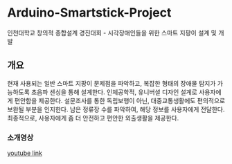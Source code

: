 # Arduino-Smartstick-Project

인천대학교 창의적 종합설계 경진대회 - 시각장애인들을 위한 스마트 지팡이 설계 및 개발

## 개요

현재 사용되는 일반 스마트 지팡이 문제점을 파악하고, 복잡한 형태의 장애물 탐지가 가능하도록 초음파 센싱을 통해 설계한다.
인체공학적, 유니버셜 디자인 설계로 사용자에게 편안함을 제공한다.
설문조사를 통한 독립보행이 아닌, 대중교통생활에도 편의적으로 보완될 부분을 인지한다.
남은 정류장 수를 파악하여, 해당 정보를 사용자에게 전달한다.
최종적으로, 사용자에게 좀 더 안전하고 편안한 외출생활을 제공한다.

### 소개영상

[youtube link](https://youtu.be/m3JfHwA7DYM)
